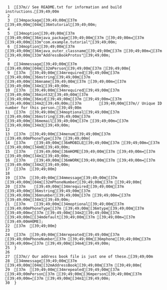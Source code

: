      1	[37m// See README.txt for information and build instructions.[39;49;00m
     2
     3	[34mpackage[39;49;00m[37m [39;49;00m[04m[36mtutorial[39;49;00m;
     4
     5	[34moption[39;49;00m[37m [39;49;00m[36mjava_package[39;49;00m[37m [39;49;00m=[37m [39;49;00m[33m"com.example.tutorial"[39;49;00m;
     6	[34moption[39;49;00m[37m [39;49;00m[36mjava_outer_classname[39;49;00m[37m [39;49;00m=[37m [39;49;00m[33m"AddressBookProtos"[39;49;00m;
     7
     8	[34mmessage[39;49;00m[37m [39;49;00m[04m[32mPerson[39;49;00m[37m [39;49;00m{
     9	[37m  [39;49;00m[34mrequired[39;49;00m[37m [39;49;00m[36mstring[39;49;00m[37m [39;49;00m[36mname[39;49;00m[37m [39;49;00m=[37m [39;49;00m[34m1[39;49;00m;
    10	[37m  [39;49;00m[34mrequired[39;49;00m[37m [39;49;00m[36mint32[39;49;00m[37m [39;49;00m[36mid[39;49;00m[37m [39;49;00m=[37m [39;49;00m[34m2[39;49;00m;[37m        [39;49;00m[37m// Unique ID number for this person.[39;49;00m
    11	[37m  [39;49;00m[34moptional[39;49;00m[37m [39;49;00m[36mstring[39;49;00m[37m [39;49;00m[36memail[39;49;00m[37m [39;49;00m=[37m [39;49;00m[34m3[39;49;00m;
    12
    13	[37m  [39;49;00m[34menum[39;49;00m[37m [39;49;00mPhoneType[37m [39;49;00m{
    14	[37m    [39;49;00m[36mMOBILE[39;49;00m[37m [39;49;00m=[37m [39;49;00m[34m0[39;49;00m;
    15	[37m    [39;49;00m[36mHOME[39;49;00m[37m [39;49;00m=[37m [39;49;00m[34m1[39;49;00m;
    16	[37m    [39;49;00m[36mWORK[39;49;00m[37m [39;49;00m=[37m [39;49;00m[34m2[39;49;00m;
    17	[37m  [39;49;00m}
    18
    19	[37m  [39;49;00m[34mmessage[39;49;00m[37m [39;49;00m[04m[32mPhoneNumber[39;49;00m[37m [39;49;00m{
    20	[37m    [39;49;00m[34mrequired[39;49;00m[37m [39;49;00m[36mstring[39;49;00m[37m [39;49;00m[36mnumber[39;49;00m[37m [39;49;00m=[37m [39;49;00m[34m1[39;49;00m;
    21	[37m    [39;49;00m[34moptional[39;49;00m[37m [39;49;00mPhoneType[37m [39;49;00m[36mtype[39;49;00m[37m [39;49;00m=[37m [39;49;00m[34m2[39;49;00m[37m [39;49;00m[[34mdefault[39;49;00m[37m [39;49;00m=[37m [39;49;00mHOME];
    22	[37m  [39;49;00m}
    23
    24	[37m  [39;49;00m[34mrepeated[39;49;00m[37m [39;49;00mPhoneNumber[37m [39;49;00m[36mphone[39;49;00m[37m [39;49;00m=[37m [39;49;00m[34m4[39;49;00m;
    25	}
    26
    27	[37m// Our address book file is just one of these.[39;49;00m
    28	[34mmessage[39;49;00m[37m [39;49;00m[04m[32mAddressBook[39;49;00m[37m [39;49;00m{
    29	[37m  [39;49;00m[34mrepeated[39;49;00m[37m [39;49;00mPerson[37m [39;49;00m[36mperson[39;49;00m[37m [39;49;00m=[37m [39;49;00m[34m1[39;49;00m;
    30	}

